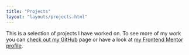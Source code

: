 ```yaml
---
title: "Projects"
layout: "layouts/projects.html"
---
```


This is a selection of projects I have worked on. To see more of my work you can <a href="https://github.com/dwhenson">check out my GitHub</a> page or have a look at <a href="https://www.frontendmentor.io/profile/dwhenson">my Frontend Mentor profile</a>.

